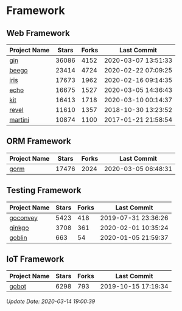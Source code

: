 # Framework

## Web Framework

| Project Name | Stars | Forks | Last Commit |
| ------------ | ----- | ----- | ----------- |
| [gin](https://github.com/gin-gonic/gin) | 36086 | 4152 | 2020-03-07 13:51:33 |
| [beego](https://github.com/astaxie/beego) | 23414 | 4724 | 2020-02-22 07:09:25 |
| [iris](https://github.com/kataras/iris) | 17673 | 1962 | 2020-02-16 09:14:35 |
| [echo](https://github.com/labstack/echo) | 16675 | 1527 | 2020-03-05 14:36:43 |
| [kit](https://github.com/go-kit/kit) | 16413 | 1718 | 2020-03-10 00:14:37 |
| [revel](https://github.com/revel/revel) | 11610 | 1357 | 2018-10-30 13:23:52 |
| [martini](https://github.com/go-martini/martini) | 10874 | 1100 | 2017-01-21 21:58:54 |

## ORM Framework

| Project Name | Stars | Forks | Last Commit |
| ------------ | ----- | ----- | ----------- |
| [gorm](https://github.com/jinzhu/gorm) | 17476 | 2024 | 2020-03-05 06:48:31 |

## Testing Framework

| Project Name | Stars | Forks | Last Commit |
| ------------ | ----- | ----- | ----------- |
| [goconvey](https://github.com/smartystreets/goconvey) | 5423 | 418 | 2019-07-31 23:36:26 |
| [ginkgo](https://github.com/onsi/ginkgo) | 3708 | 361 | 2020-02-01 10:35:24 |
| [goblin](https://github.com/franela/goblin) | 663 | 54 | 2020-01-05 21:59:37 |

## IoT Framework

| Project Name | Stars | Forks | Last Commit |
| ------------ | ----- | ----- | ----------- |
| [gobot](https://github.com/hybridgroup/gobot) | 6298 | 793 | 2019-10-15 17:19:34 |

*Update Date: 2020-03-14 19:00:39*